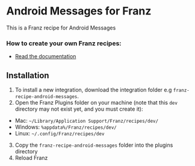 # Android Messages for Franz
This is a Franz recipe for Android Messages

### How to create your own Franz recipes:
* [Read the documentation](https://github.com/meetfranz/plugins)

## Installation
1. To install a new integration, download the integration folder e.g `franz-recipe-android-messages`.
2. Open the Franz Plugins folder on your machine (note that this `dev` directory may not exist yet, and you must create it):
  * Mac: `~/Library/Application Support/Franz/recipes/dev/`
  * Windows: `%appdata%/Franz/recipes/dev/`
  * Linux: `~/.config/Franz/recipes/dev`
3. Copy the `franz-recipe-android-messages` folder into the plugins directory
4. Reload Franz
